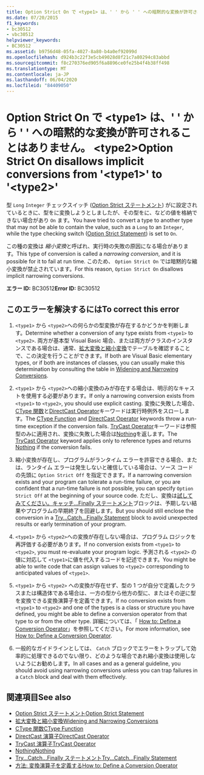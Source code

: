 ```yaml
---
title: Option Strict On で <type1> は、' ' から ' ' への暗黙的な変換が許可されることはありません。 <type2>
ms.date: 07/20/2015
f1_keywords:
- bc30512
- vbc30512
helpviewer_keywords:
- BC30512
ms.assetid: b9756d48-05fa-4027-8a80-b4a0ef92099d
ms.openlocfilehash: d924b3c22f3e5cb49028d8f21c7a80294c83abbd
ms.sourcegitcommit: f8c270376ed905f6a8896ce0fe25b4f4b38ff498
ms.translationtype: MT
ms.contentlocale: ja-JP
ms.lasthandoff: 06/04/2020
ms.locfileid: "84409050"
---
```

# <a name="option-strict-on-disallows-implicit-conversions-from-type1-to-type2"></a><span data-ttu-id="cdcb7-102">Option Strict On で \<type1> は、' ' から ' ' への暗黙的な変換が許可されることはありません。 \<type2></span><span class="sxs-lookup"><span data-stu-id="cdcb7-102">Option Strict On disallows implicit conversions from '\<type1>' to '\<type2>'</span></span>
<span data-ttu-id="cdcb7-103">型 `Long` `Integer` チェックスイッチ ([Option Strict ステートメント](../language-reference/statements/option-strict-statement.md)) がに設定されているときに、型をに変換しようとしましたが、その型をに、などの値を格納できない場合があり `On` ます。</span><span class="sxs-lookup"><span data-stu-id="cdcb7-103">You have tried to convert a type to another type that may not be able to contain the value, such as a `Long` to an `Integer`, while the type checking switch ([Option Strict Statement](../language-reference/statements/option-strict-statement.md)) is set to `On`.</span></span>  
  
 <span data-ttu-id="cdcb7-104">この種の変換は *縮小変換*と呼ばれ、実行時の失敗の原因になる場合があります。</span><span class="sxs-lookup"><span data-stu-id="cdcb7-104">This type of conversion is called a *narrowing conversion*, and it is possible for it to fail at run time.</span></span> <span data-ttu-id="cdcb7-105">このため、 `Option Strict On` では暗黙的な縮小変換が禁止されています。</span><span class="sxs-lookup"><span data-stu-id="cdcb7-105">For this reason, `Option Strict On` disallows implicit narrowing conversions.</span></span>  
  
 <span data-ttu-id="cdcb7-106">**エラー ID:** BC30512</span><span class="sxs-lookup"><span data-stu-id="cdcb7-106">**Error ID:** BC30512</span></span>  
  
## <a name="to-correct-this-error"></a><span data-ttu-id="cdcb7-107">このエラーを解決するには</span><span class="sxs-lookup"><span data-stu-id="cdcb7-107">To correct this error</span></span>  
  
1. <span data-ttu-id="cdcb7-108">`<type1>` から `<type2>`への何らかの型変換が存在するかどうかを判断します。</span><span class="sxs-lookup"><span data-stu-id="cdcb7-108">Determine whether a conversion of any type exists from `<type1>` to `<type2>`.</span></span> <span data-ttu-id="cdcb7-109">両方が基本型 Visual Basic 場合、または両方がクラスのインスタンスである場合は、通常、[拡大変換と縮小変換](../programming-guide/language-features/data-types/widening-and-narrowing-conversions.md)でテーブルを確認することで、この決定を行うことができます。</span><span class="sxs-lookup"><span data-stu-id="cdcb7-109">If both are Visual Basic elementary types, or if both are instances of classes, you can usually make this determination by consulting the table in [Widening and Narrowing Conversions](../programming-guide/language-features/data-types/widening-and-narrowing-conversions.md).</span></span>  
  
2. <span data-ttu-id="cdcb7-110">`<type1>` から `<type2>`への縮小変換のみが存在する場合は、明示的なキャストを使用する必要があります。</span><span class="sxs-lookup"><span data-stu-id="cdcb7-110">If only a narrowing conversion exists from `<type1>` to `<type2>`, you should use explicit casting.</span></span> <span data-ttu-id="cdcb7-111">変換に失敗した場合、 [CType 関数](../language-reference/functions/ctype-function.md)と[DirectCast Operator](../language-reference/operators/directcast-operator.md)キーワードは実行時例外をスローします。</span><span class="sxs-lookup"><span data-stu-id="cdcb7-111">The [CType Function](../language-reference/functions/ctype-function.md) and [DirectCast Operator](../language-reference/operators/directcast-operator.md) keywords throw a run-time exception if the conversion fails.</span></span> <span data-ttu-id="cdcb7-112">[TryCast Operator](../language-reference/operators/trycast-operator.md)キーワードは参照型のみに適用され、変換に失敗した場合は[Nothing](../language-reference/nothing.md)を返します。</span><span class="sxs-lookup"><span data-stu-id="cdcb7-112">The [TryCast Operator](../language-reference/operators/trycast-operator.md) keyword applies only to reference types and returns [Nothing](../language-reference/nothing.md) if the conversion fails.</span></span>  
  
3. <span data-ttu-id="cdcb7-113">縮小変換が存在し、プログラムがランタイム エラーを許容できる場合、または、ランタイム エラーは発生しないと確信している場合は、ソース コードの先頭に `Option Strict Off` を指定できます。</span><span class="sxs-lookup"><span data-stu-id="cdcb7-113">If a narrowing conversion exists and your program can tolerate a run-time failure, or you are confident that a run-time failure is not possible, you can specify `Option Strict Off` at the beginning of your source code.</span></span> <span data-ttu-id="cdcb7-114">ただし、変換は[試してみてください。キャッチ...Finally ステートメント](../language-reference/statements/try-catch-finally-statement.md)ブロックは、予期しない結果やプログラムの早期終了を回避します。</span><span class="sxs-lookup"><span data-stu-id="cdcb7-114">But you should still enclose the conversion in a [Try...Catch...Finally Statement](../language-reference/statements/try-catch-finally-statement.md) block to avoid unexpected results or early termination of your program.</span></span>  
  
4. <span data-ttu-id="cdcb7-115">`<type1>` から `<type2>`への変換が存在しない場合は、プログラム ロジックを再評価する必要があります。</span><span class="sxs-lookup"><span data-stu-id="cdcb7-115">If no conversion exists from `<type1>` to `<type2>`, you must re-evaluate your program logic.</span></span> <span data-ttu-id="cdcb7-116">予測される `<type2>` の値に対応して `<type1>`に値を代入するコードを記述できます。</span><span class="sxs-lookup"><span data-stu-id="cdcb7-116">You might be able to write code that can assign values to `<type2>` corresponding to anticipated values of `<type1>`.</span></span>  
  
5. <span data-ttu-id="cdcb7-117">`<type1>` から `<type2>` への変換が存在せず、型の 1 つが自分で定義したクラスまたは構造体である場合は、一方の型から他方の型に、またはその逆に型を変換できる変換演算子を定義できます。</span><span class="sxs-lookup"><span data-stu-id="cdcb7-117">If no conversion exists from `<type1>` to `<type2>` and one of the types is a class or structure you have defined, you might be able to define a conversion operator from that type to or from the other type.</span></span> <span data-ttu-id="cdcb7-118">詳細については、「 [How to: Define a Conversion Operator](../programming-guide/language-features/procedures/how-to-define-a-conversion-operator.md)」を参照してください。</span><span class="sxs-lookup"><span data-stu-id="cdcb7-118">For more information, see [How to: Define a Conversion Operator](../programming-guide/language-features/procedures/how-to-define-a-conversion-operator.md).</span></span>  
  
6. <span data-ttu-id="cdcb7-119">一般的なガイドラインとしては、 `Catch` ブロックでエラーをトラップして効率的に処理できるのでない限り、どのような場合であれ縮小変換は使用しないようにお勧めします。</span><span class="sxs-lookup"><span data-stu-id="cdcb7-119">In all cases and as a general guideline, you should avoid using narrowing conversions unless you can trap failures in a `Catch` block and deal with them effectively.</span></span>  
  
## <a name="see-also"></a><span data-ttu-id="cdcb7-120">関連項目</span><span class="sxs-lookup"><span data-stu-id="cdcb7-120">See also</span></span>

- [<span data-ttu-id="cdcb7-121">Option Strict ステートメント</span><span class="sxs-lookup"><span data-stu-id="cdcb7-121">Option Strict Statement</span></span>](../language-reference/statements/option-strict-statement.md)
- [<span data-ttu-id="cdcb7-122">拡大変換と縮小変換</span><span class="sxs-lookup"><span data-stu-id="cdcb7-122">Widening and Narrowing Conversions</span></span>](../programming-guide/language-features/data-types/widening-and-narrowing-conversions.md)
- [<span data-ttu-id="cdcb7-123">CType 関数</span><span class="sxs-lookup"><span data-stu-id="cdcb7-123">CType Function</span></span>](../language-reference/functions/ctype-function.md)
- [<span data-ttu-id="cdcb7-124">DirectCast 演算子</span><span class="sxs-lookup"><span data-stu-id="cdcb7-124">DirectCast Operator</span></span>](../language-reference/operators/directcast-operator.md)
- [<span data-ttu-id="cdcb7-125">TryCast 演算子</span><span class="sxs-lookup"><span data-stu-id="cdcb7-125">TryCast Operator</span></span>](../language-reference/operators/trycast-operator.md)
- [<span data-ttu-id="cdcb7-126">Nothing</span><span class="sxs-lookup"><span data-stu-id="cdcb7-126">Nothing</span></span>](../language-reference/nothing.md)
- [<span data-ttu-id="cdcb7-127">Try...Catch...Finally ステートメント</span><span class="sxs-lookup"><span data-stu-id="cdcb7-127">Try...Catch...Finally Statement</span></span>](../language-reference/statements/try-catch-finally-statement.md)
- [<span data-ttu-id="cdcb7-128">方法: 変換演算子を定義する</span><span class="sxs-lookup"><span data-stu-id="cdcb7-128">How to: Define a Conversion Operator</span></span>](../programming-guide/language-features/procedures/how-to-define-a-conversion-operator.md)
